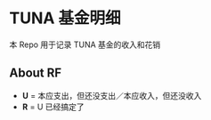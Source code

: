 # TUNA 基金明细

本 Repo 用于记录 TUNA 基金的收入和花销

## About RF

* **U** = 本应支出，但还没支出／本应收入，但还没收入
* **R** = U 已经搞定了

